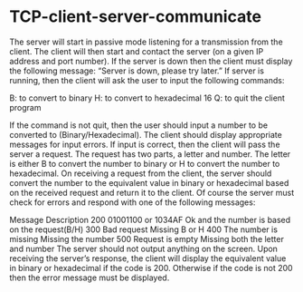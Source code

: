 ﻿# TCP-client-server-communicate


The server will start in passive mode listening for a transmission from the client. The client will then start and contact the server (on a given IP address and port number). If the server is down then the client must display the following message:
 “Server is down, please try later.”
If server is running, then the client will ask the user to input the following commands:

B: to convert to binary
H: to convert to hexadecimal 16 
Q: to quit the client program

If the command is not quit, then the user should input a number to be converted to  (Binary/Hexadecimal). The client should display appropriate messages for input errors.  If input is correct, then the client will pass the server a request. The request has two parts, a letter and number. The letter is either B to convert the number to binary or H to convert the number to hexadecimal. 
On receiving a request from the client, the server should convert the number to the equivalent value in binary or hexadecimal based on the received request and return it to the client. Of course the server must check for errors and respond with one of the following messages:

Message 	Description 
200    01001100 or 1034AF	Ok and the number is based on the request(B/H)
300    Bad request	Missing B or H
400    The number is missing	Missing the number
500    Request is empty	Missing both the letter and number
The server should not output anything on the screen.
Upon receiving the server’s response, the client will display the equivalent value in binary or hexadecimal if the code is 200. Otherwise if the code is not 200 then the error message must be displayed. 
